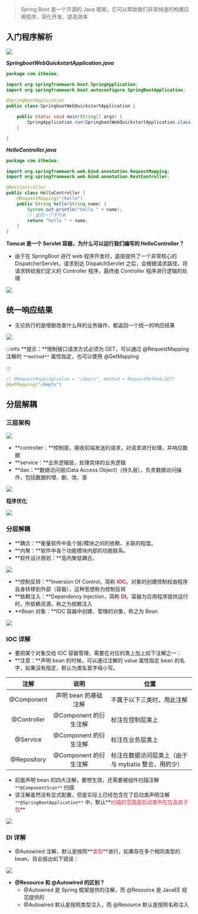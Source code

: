 > Spring Boot 是一个开源的 Java 框架，它可以帮助我们非常快速的构建应用程序、简化开发、提高效率
>

## 入门程序解析
![](https://cdn.nlark.com/yuque/0/2024/png/33977556/1713106313573-bcf6c893-c37f-4c63-b1b8-4f0cae771fdb.png)

_**SpringbootWebQuickstartApplication.java**_

```java
package com.itheima;

import org.springframework.boot.SpringApplication;
import org.springframework.boot.autoconfigure.SpringBootApplication;

@SpringBootApplication
public class SpringbootWebQuickstartApplication {

    public static void main(String[] args) {
        SpringApplication.run(SpringbootWebQuickstartApplication.class, args);
    }

}
```

_**HelloController.java**_

```java
package com.itheima;

import org.springframework.web.bind.annotation.RequestMapping;
import org.springframework.web.bind.annotation.RestController;

@RestController
public class HelloController {
    @RequestMapping("/hello")
    public String hello(String name) {
        System.out.println("hello " + name);
        // 返回一个字符串
        return "hello " + name;
    }
}
```

**Tomcat 是一个 Servlet 容器，为什么可以运行我们编写的 HelloController？**

+ 由于在 SpringBoot 进行 web 程序开发时，底层提供了一个非常核心的 DispatcherServlet，请求到达 DispatchServlet 之后，会根据请求路径，将请求转给我们定义的 Controller 程序，最终由 Controller 程序进行逻辑的处理

![](https://cdn.nlark.com/yuque/0/2024/png/33977556/1713106085136-7d7696e6-86f8-48eb-920b-2010405474d8.png)

## 统一响应结果
+ 无论执行的是增删改查什么样的业务操作，都返回一个统一的响应结果

![](https://cdn.nlark.com/yuque/0/2024/png/33977556/1713591566259-7785fd44-fa2b-4b8d-9d69-fa4d1020df47.png)

:::info
**提示：**限制接口请求方式必须为 GET，可以通过 @RequestMapping 注解的 `**method**` 属性指定，也可以使用 @GetMapping

:::

```java
// @RequestMapping(value = "/depts", method = RequestMethod.GET)
@GetMapping("/depts")
```

## 分层解耦
### 三层架构
![](https://cdn.nlark.com/yuque/0/2024/png/33977556/1713678665578-afc950dd-86ca-42d4-a9f7-26fc4709c149.png)

+ **controller：**控制层，接收前端发送的请求，对请求进行处理，并响应数据
+ **service：**业务逻辑层，处理具体的业务逻辑
+ **dao：**数据访问层(Data Access Object)（持久层），负责数据访问操作，包括数据的增、删、改、查

![](https://cdn.nlark.com/yuque/0/2024/png/33977556/1713680559100-025ac5e2-1f55-4248-b077-de0230a105c5.png)

**程序优化**

![](https://cdn.nlark.com/yuque/0/2024/png/33977556/1713680893076-5f29d817-88cf-4b07-994e-abff9f895fab.png)

### 分层解耦
+ **耦合：**衡量软件中各个层/模块之间的依赖、关联的程度。
+ **内聚：**软件中各个功能模块内部的功能联系。
+ **软件设计原则：**高内聚低耦合。

![](https://cdn.nlark.com/yuque/0/2024/png/33977556/1713682686968-58d5fd65-d9b9-4b65-a1b2-91091d58ad9e.png)

+ **控制反转：**Inversion Of Control，简称 **<font style="color:#DF2A3F;">IOC</font>**。对象的创建控制权由程序自身转移到外部（容器），这种思想称为控制反转
+ **依赖注入：**Dependency Injection，简称 **<font style="color:#DF2A3F;">DI</font>**。容器为应用程序提供运行时，所依赖资源，称之为依赖注入
+ **Bean 对象：**IOC 容器中创建、管理的对象，称之为 Bean

![](https://cdn.nlark.com/yuque/0/2024/png/33977556/1713684349694-9609b65c-413a-4880-bd5f-913271a1ef2e.png)

### IOC 详解
+ 要把某个对象交给 IOC 容器管理，需要在对应的类上加上如下注解之一：
+ **注意：**声明 bean 的时候，可以通过注解的 value 属性指定 bean 的名字，如果没有指定，默认为类名首字母小写。

| 注解 | 说明 | 位置 |
| :---: | :---: | --- |
| @Component | 声明 bean 的基础注解 | 不属于以下三类时，用此注解 |
| @Controller | @Component 的衍生注解 | 标注在控制层类上 |
| @Service | @Component 的衍生注解 | 标注在业务层类上 |
| @Repository | @Component 的衍生注解 | 标注在数据访问层类上（由于与 mybatis 整合，用的少） |


+ 前面声明 bean 的四大注解，要想生效，还需要被组件扫描注解 `**@ComponentScan**` 扫描
+ 该注解虽然没有显式配置，但是实际上已经包含在了启动类声明注解 `**@SpringBootApplication**` 中，默认**<font style="color:#DF2A3F;">扫描的范围是启动类所在包及其子包</font>**

![](https://cdn.nlark.com/yuque/0/2024/png/33977556/1713688475940-bfdcc591-7811-47fd-b6e8-72641b039ae0.png)

### DI 详解
+ @Autowired 注解，默认是按照**<font style="color:#DF2A3F;">类型</font>**进行，如果存在多个相同类型的 bean，将会报出如下错误：

![](https://cdn.nlark.com/yuque/0/2024/png/33977556/1713689317289-324a213c-abb5-473f-bf6f-e977bb93999c.png)

+ **@Resource 和 @Autowired 的区别？**
    - @Autowired 是 Spring 框架提供的注解，而 @Resource 是 JavaEE 规范提供的
    - @Autowired 默认是按照类型注入，而 @Resource 默认是按照名称注入



